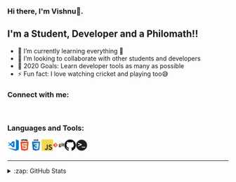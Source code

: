 ### Hi there, I'm Vishnu👋.

## I'm a Student, Developer and a Philomath!!

- 🌱 I’m currently learning everything 🤣
- 👯 I’m looking to collaborate with other students and developers
- 🥅 2020 Goals: Learn developer tools as many as possible
- ⚡ Fun fact: I love watching cricket and playing too😅


### Connect with me:

[<img align="left" alt="" width="22px" src="https://cdn.jsdelivr.net/npm/simple-icons@3.13.0/icons/facebook.svg" />][Facebook]
[<img align="left" alt="" width="22px" src="https://cdn.jsdelivr.net/npm/simple-icons@v3/icons/twitter.svg" />][twitter]
[<img align="left" alt="" width="22px" src="https://cdn.jsdelivr.net/npm/simple-icons@v3/icons/linkedin.svg" />][linkedin]
[<img align="left" alt="" width="22px" src="https://cdn.jsdelivr.net/npm/simple-icons@v3/icons/instagram.svg" />][instagram]

<br />

### Languages and Tools:

<img align="left" alt="Visual Studio Code" width="26px" src="https://raw.githubusercontent.com/github/explore/80688e429a7d4ef2fca1e82350fe8e3517d3494d/topics/visual-studio-code/visual-studio-code.png" />
<img align="left" alt="HTML5" width="26px" src="https://raw.githubusercontent.com/github/explore/80688e429a7d4ef2fca1e82350fe8e3517d3494d/topics/html/html.png" />
<img align="left" alt="CSS3" width="26px" src="https://raw.githubusercontent.com/github/explore/80688e429a7d4ef2fca1e82350fe8e3517d3494d/topics/css/css.png" />
<img align="left" alt="JavaScript" width="26px" src="https://raw.githubusercontent.com/github/explore/80688e429a7d4ef2fca1e82350fe8e3517d3494d/topics/javascript/javascript.png" />
<img align="left" alt="Git" width="26px" src="https://raw.githubusercontent.com/github/explore/80688e429a7d4ef2fca1e82350fe8e3517d3494d/topics/git/git.png" />
<img align="left" alt="GitHub" width="26px" src="https://raw.githubusercontent.com/github/explore/78df643247d429f6cc873026c0622819ad797942/topics/github/github.png" />
<img align="left" alt="Terminal" width="26px" src="https://raw.githubusercontent.com/github/explore/80688e429a7d4ef2fca1e82350fe8e3517d3494d/topics/terminal/terminal.png" />

<br />
<br />

---


<details>
  <summary>:zap: GitHub Stats</summary>
  <br />

  <img align="left" alt="Vishnu's GitHub Stats" src="https://github-readme-stats.vercel.app/api?username=vishnu-sagubandi&hide=prs,contribs&theme=highcontrast&show_icons=true" />
  <img alt="Vishnu's GitHub Stats" src="https://github-readme-stats.vercel.app/api/top-langs/?username=vishnu-sagubandi&layout=compact&theme=highcontrast" />

</details>

[website]:https://github.com/vishnu-sagubandi/
[twitter]: https://twitter.com/Vishnu80305467
[instagram]: https://twitter.com/Vishnu80305467
[linkedin]: https://www.linkedin.com/in/vishnu-murthy-sagubandi-72022a191/
[Facebook]:https://www.facebook.com/vishnu.sagubandi/
